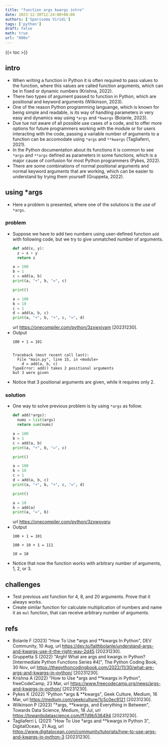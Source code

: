 ```yaml
---
title: "function args kwargs intro"
date: 2023-12-30T12:24:00+08:00
authors: ['Sparisoma Viridi']
tags: ['python']
draft: false
math: true
url: "000x"
---
```

{{< toc >}}


## intro
+ When writing a function in Python it is often required to pass values to the function, where this values are called function arguments, which can be in fixed or dynamic numbers (Krishna, 2022).
+ There two types of argument passed to function in Python, which are positional and keyword arguments (Wilkinson, 2023).
+ One of the reason Python programming languange, which is known for being simple and readable, is its way of handling parameters in very easy and dynamics way using `*args` and `*kwargs` (Bolanle, 2023).
+ Due tue not aware of all possible use cases of a code, and to offer more options for future programmers working with the module or for users interacting with the code, passing a variable number of arguments to a function can be accomodate using `*args` and `**kwargs` (Tagliaferri, 2021).
+ In the Python documentation about its functions it is common to see `*args` and `**args` defined as parameters in some functions, which is a major cause of confusion for most Python programmers (Pykes, 2022).
+ There are some combinations of normal positional arguments and normal keyword arguments that are working, which can be easier to understand by trying them yourself (Gruppeta, 2022).


## using \*args
+ Here a problem is presented, where one of the solutions is the use of `*args`.


### problem
+ Suppose we have to add two numbers using user-defined function `add` with following code, but we try to give unmatched number of arguments.
  ```python
  def add(x, y):
    z = x + y
    return z

  a = 100
  b = 1
  c = add(a, b)
  print(a, "+", b, "=", c)

  print()

  a = 100
  b = 10
  c = 1
  d = add(a, b, c)
  print(a, "+", b, "+", c, "=", d)
  ```
  url https://onecompiler.com/python/3zxwxjvam [20231230].
+ Output
  ```
  100 + 1 = 101


  Traceback (most recent call last):
    File "main.py", line 15, in <module>
      d = add(a, b, c)
  TypeError: add() takes 2 positional arguments
  but 3 were given
  ```
+ Notice that 3 positional arguments are given, while it requires only 2.

### solution
+ One way to solve previous problem is by using `*args` as follow.
  ```python
  def add(*args):
    nums = list(args)
    return sum(nums)

  a = 100
  b = 1
  c = add(a, b)
  print(a, "+", b, "=", c)

  print()

  a = 100
  b = 10
  c = 1
  d = add(a, b, c)
  print(a, "+", b, "+", c, "=", d)

  print()

  a = 10
  b = add(a)
  print(a, "=", b)

  ```
  url https://onecompiler.com/python/3zxwxvqru
+ Output
  ```
  100 + 1 = 101

  100 + 10 + 1 = 111

  10 = 10
  ```
+ Notice that now the function works with arbitrary number of arguments, 1, 2, or 3.



## challenges
+ Test previous `add` function for 4, 8, and 20 arguments. Prove that it always works.
+ Create similar function for calculate multiplication of numbers and name it as `mul` function, that can receive arbitrary number of arguments.


## refs
+ Bolanle F (2023) "How To Use \*args and \*\*kwargs In Python", DEV Community, 10 Aug, url https://dev.to/faithbolanle/understand-args-and-kwargs-use-it-the-right-way-2d45 [20231230].
+ Gruppetta S (2022) "Argh! What are args and kwargs in Python? \[Intermediate Python Functions Series #4\]", The Python Coding Book, 30 Nov, url https://thepythoncodingbook.com/2022/11/30/what-are-args-and-kwargs-in-python/ [20231230].
+ Krishna A (2022) "How to Use \*args and \*\*kwargs in Python", freeCodeCamp, 23 Mar, url https://www.freecodecamp.org/news/args-and-kwargs-in-python/ [20231230].
+ Pykes K (2022) "Python \*args & \*\*kwargs", Geek Culture, Medium, 16 Mar, url https://medium.com/geekculture/1c5c0ec9121 [20231230].
+ Wilkinson P (2023) "\*args, \*\*kwargs, and Everything in Between", Towards Data Science, Medium, 18 Jul, url https://towardsdatascience.com/ff7d9b536494 [20231230].
+ Tagliaferri L (2021) "How To Use \*args and \*\*kwargs in Python 3", DigitalOcean, 21 Aug, url https://www.digitalocean.com/community/tutorials/how-to-use-args-and-kwargs-in-python-3 [20231230].
